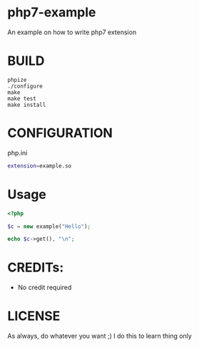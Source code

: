# php7-example

An example on how to write php7 extension 

# BUILD


```
phpize
./configure
make
make test
make install 
```


# CONFIGURATION



php.ini

```bash
extension=example.so
```


# Usage


```php
<?php

$c = new example("Hello");

echo $c->get(), "\n";

``` 




# CREDITs:

- No credit required 


# LICENSE

As always, do whatever you want ;)
I do this to learn thing only



